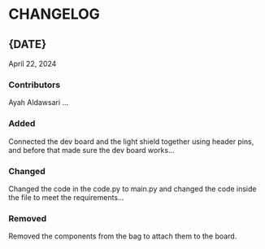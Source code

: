 # CHANGELOG

## {DATE}
April 22, 2024
### Contributors
Ayah Aldawsari
...

### Added
Connected the dev board and the light shield together using header pins, and before that made sure the dev board works...

### Changed
Changed the code in the code.py to main.py and changed the code inside the file to meet the requirements...

### Removed
Removed the components from the bag to attach them to the board. 
